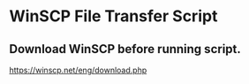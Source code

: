 # WinSCP File Transfer Script

## Download WinSCP before running script.
https://winscp.net/eng/download.php
